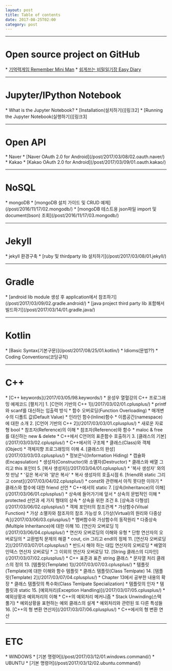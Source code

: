 ```yaml
---
layout: post
title: Table of contents
date: 2017-08-25T02:00
category: post
---
```


---
<h1 class="table-contents">Open source project on GitHub</h1>
 * <a href="https://github.com/hanjoongcho/remember-miniman" target="_blank">기억력게임 Remember Mini Man</a> 
 * <a href="https://github.com/hanjoongcho/aaf-easydiary" target="_blank">쉽게쓰는 비밀일기장 Easy Diary</a>
 
 
---
<h1 class="table-contents">Jupyter/IPython Notebook</h1>
 * What is the Jupyter Notebook?
 * [Installation(설치하기)][링크2]
 * [Running the Jupyter Notebook(실행하기)][링크3]
 
 
---
<h1 class="table-contents">Open API</h1>
 * Naver
   * [Naver OAuth 2.0 for Android](/post/2017/03/08/02.oauth.naver/)
 * Kakao
   * [Kakao OAuth 2.0 for Android](/post/2017/03/09/01.oauth.kakao/)    
   
---
<h1 class="table-contents">NoSQL</h1>
 * mongoDB                              
   * [mongoDB 설치 가이드 및 CRUD 예제](/post/2016/11/17/02.mongodb/) 
   * [mongoDB 테스트용 json파일 import 및 document(bson) 조회](/post/2016/11/17/03.mongodb/)  

---
<h1 class="table-contents">Jekyll</h1>
 * jekyll 환경구축
   * [ruby 및 thirdparty lib 설치하기](/post/2017/03/08/01.jekyll/) 

---
<h1 class="table-contents">Gradle</h1>
 * [android lib module 생성 후 application에서 참조하기](/post/2017/03/09/02.gradle.android/)  
 * [java project third party lib 포함해서 빌드하기](/post/2017/03/14/01.gradle.java/)  
 
---
<h1 class="table-contents">Kotlin</h1>
 * [Basic Syntax(기본구문)](/post/2017/08/25/01.kotlin/) 
 * Idioms(문법??)
 * Coding Conventions(코딩규칙)
 
---
<h1 class="table-contents">C++</h1>
 * [C++ keywords](/2017/03/05/98.keywords/)
 * 윤성우 열혈강의 C++ 프로그래밍 예제코드 <a style="cursor:pointer;" onclick="javascript:$('ol li ul li').css('display','list-item');">[펼치기]</a>
     1. [C언어 기반의 C++ 1](/2017/03/02/01.cplusplus/) 
     * printf와 scanf를 대신하는 입출력 방식	
     * 함수 오버로딩(Function Overloading)	
     * 매개변수의 디폴트 값(Default Value)	
     * 인라인 함수(Inline)함수	
     * 이름공간(namespace)에 대한 소개	
     2. [C언어 기반의 C++ 2](/2017/03/03/01.cplusplus/) 
     * 새로운 자료형 bool	
     * 참조자(Reference)의 이해	
     * 참조자(Reference)와 함수	
     * maloc & free를 대신하는 new & delete	
     * C++에서 C언어의 표준함수 호출하기	
     3.	[클래스의 기본](/2017/03/03/02.cplusplus/) 	
     * C++에서의 구조체	
     * 클래스(Class)와 객체(Object)	
     * 객체지향 프로그래밍의 이해	
     4. [클래스의 완성](/2017/03/03/03.cplusplus/) 	
     * 정보은닉(Information Hiding)	
     * 캡슐화(Encapsulation)	
     * 생성자(Constructor)와 소멸자(Destructor)	
     * 클래스와 배열 그리고 this 포인터	
     5. [복사 생성자](/2017/03/04/01.cplusplus/) 	
     * '복사 생성자' 와의 첫 만남
     * '깊은 복사'와 '얕은 복사'
     * 복사 생성자의 호출시점
     6. [friend와 static 그리고 const](/2017/03/04/02.cplusplus/) 	
	 * const와 관련해서 아직 못다한 이야기
	 * 클래스와 함수에 대한 friend 선언
	 *  C++에서의 static
     7. [상속(Inheritance)의 이해](/2017/03/06/01.cplusplus/) 		
	 * 상속에 들어가기에 앞서
	 * 상속의 문법적인 이해
	 * protected 선언과 세 가지 형태의 상속
	 * 상속을 위한 조건
	 8. [상속과 다형성](/2017/03/06/02.cplusplus/) 			
	 * 객체 포인터의 참조관계
	 * 가상함수(Vitual Function)
	 * 가상 소멸자와 참조자의 참조 가능성
	 9. [가상(Virtual)의 원리와 다중상속](/2017/03/06/03.cplusplus/) 				
	 * 멤버함수와 가상함수의 동작원리
	 * 다중상속(Multiple Inheritance)에 대한 이해
	 10. [연산자 오버로딩 1](/2017/03/06/04.cplusplus/) 					
	 * 연산자 오버로딩의 이해와 유형
	 * 단항 연산자의 오버로딩의
	 * 교환법칙 문제의 해결
	 * cout, cin 그리고 endl의 정체
     11. [연산자 오버로딩 2](/2017/03/07/01.cplusplus/) 						
	 * 반드시 해야 하는 대입 연산자의 오버로딩
	 * 배열의 인덱스 연산자 오버로딩
	 * 그 이외의 연산자 오버로딩
	 12. [String 클래스의 디자인](/2017/03/07/02.cplusplus/) 							
	 * C++ 표준과 표즌 string 클래스
	 * 문자열 처리 클래스의 정의
	 13. [템플릿(Template) 1](/2017/03/07/03.cplusplus/) 							
	 * 템플릿(Template)에 대한 이해와 함수 템플릿
	 * 클래스 템플릿(Class Temlpate)
     14. [템플릿(Template) 2](/2017/03/07/04.cplusplus/) 								
	 * Chapter 13에서 공부한 내용의 확장
	 * 클래스 템플릿의 특수화(Class Temlpate Specialization)
	 * 템플릿의 인자
	 * 템플릿과 static
     15. [예외처리(Exception Handling)](/2017/03/07/05.cplusplus/) 								
	 * 예외상황과 예외처리의 이해
	 * C++의 예외처리 메커니즘
	 * Stack Unwinding(스택 풀기)
	 * 예외상황을 표현하는 예외 클래스의 설계
	 * 예외처리와 관련된 또 다른 특성들
	 16. [C++의 형 변환 연산자](/2017/03/07/06.cplusplus/) 								
	 * C++에서의 형 변환 연산 

---
<h1 class="table-contents">ETC</h1>
 * WINDOWS
   * [기본 명령어](/post/2017/03/12/01.windows.command/)
 * UBUNTU
   * [기본 명령어](/post/2017/03/12/02.ubuntu.command/)

[링크2]: /post/2017/08/16/01.jupyter.installation/
[링크3]: /post/2017/08/16/02.jupyter.running/